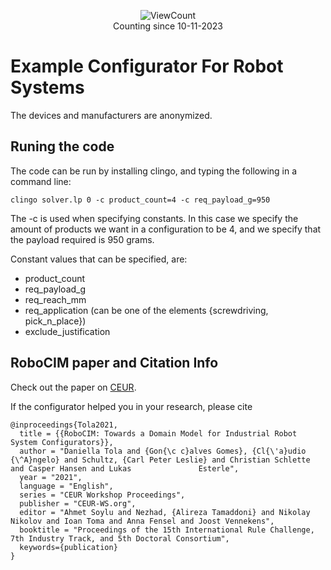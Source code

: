<p align="center">
    <img alt="ViewCount" src="https://views.whatilearened.today/views/github/Daniella1/robocim_configurator.svg">
    <br>
    Counting since 10-11-2023
</p>

# Example Configurator For Robot Systems
The devices and manufacturers are anonymized.

## Runing the code
The code can be run by installing clingo, and typing the following in a command line:

```
clingo solver.lp 0 -c product_count=4 -c req_payload_g=950
```
The -c is used when specifying constants. In this case we specify the amount of products we want in a configuration to be 4, and we specify that the payload required is 950 grams.

Constant values that can be specified, are:
- product_count
- req_payload_g
- req_reach_mm
- req_application (can be one of the elements {screwdriving, pick_n_place})
- exclude_justification

## RoboCIM paper and Citation Info

Check out the paper on [CEUR](https://ceur-ws.org/Vol-2956/paper12.pdf).

If the configurator helped you in your research, please cite

```
@inproceedings{Tola2021,
  title = {{RoboCIM: Towards a Domain Model for Industrial Robot System Configurators}},
  author = "Daniella Tola and {Gon{\c c}alves Gomes}, {Cl{\'a}udio {\^A}ngelo} and Schultz, {Carl Peter Leslie} and Christian Schlette and Casper Hansen and Lukas               Esterle",
  year = "2021",
  language = "English",
  series = "CEUR Workshop Proceedings",
  publisher = "CEUR-WS.org",
  editor = "Ahmet Soylu and Nezhad, {Alireza Tamaddoni} and Nikolay Nikolov and Ioan Toma and Anna Fensel and Joost Vennekens",
  booktitle = "Proceedings of the 15th International Rule Challenge, 7th Industry Track, and 5th Doctoral Consortium",
  keywords={publication}
}
```
